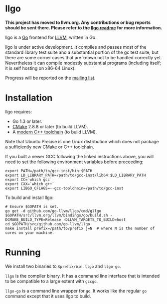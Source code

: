 # llgo

**This project has moved to llvm.org. Any contributions or bug reports should be sent there. Please refer to the [llgo readme](http://llvm.org/svn/llvm-project/llgo/trunk/README.TXT) for more information.**

llgo is a [Go](http://golang.org) frontend for [LLVM](http://llvm.org), written in Go.

llgo is under active development. It compiles and passes most of the standard library test suite and a substantial portion of the gc test suite, but there are some corner cases that are known not to be handled correctly yet. Nevertheless it can compile modestly substantial programs (including itself; it is self hosting on x86-64 Linux).

Progress will be reported on the [mailing list](https://groups.google.com/d/forum/llgo-dev).

# Installation

llgo requires:
* Go 1.3 or later.
* [CMake](http://cmake.org/) 2.8.8 or later (to build LLVM).
* A [modern C++ toolchain](http://llvm.org/docs/GettingStarted.html#getting-a-modern-host-c-toolchain) (to build LLVM).

Note that Ubuntu Precise is one Linux distribution which does not package a sufficiently new CMake or C++ toolchain.

If you built a newer GCC following the linked instructions above, you will need to set the following environment variables before proceeding:

    export PATH=/path/to/gcc-inst/bin:$PATH
    export LD_LIBRARY_PATH=/path/to/gcc-inst/lib64:$LD_LIBRARY_PATH
    export CC=`which gcc`
    export CXX=`which g++`
    export LIBGO_CFLAGS=--gcc-toolchain=/path/to/gcc-inst

To build and install llgo:

    # Ensure $GOPATH is set.
    go get -d github.com/go-llvm/llgo/cmd/gllgo
    $GOPATH/src/llvm.org/llvm/bindings/go/build.sh -DCMAKE_BUILD_TYPE=Release -DLLVM_TARGETS_TO_BUILD=host
    cd $GOPATH/src/github.com/go-llvm/llgo
    make install prefix=/path/to/prefix j=N  # where N is the number of cores on your machine.

# Running

We install two binaries to `$prefix/bin`: `llgo` and `llgo-go`.

`llgo` is the compiler binary. It has a command line interface that is intended to be compatible to a large extent with `gccgo`.

`llgo-go` is a command line wrapper for `go`. It works like the regular `go` command except that it uses llgo to build.
